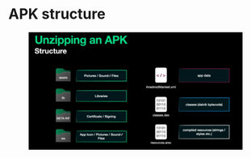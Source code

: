 # APK structure

<figure><img src="../.gitbook/assets/image (41).png" alt=""><figcaption></figcaption></figure>
